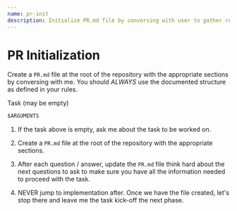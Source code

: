 ```yaml
---
name: pr-init
description: Initialize PR.md file by conversing with user to gather requirements
---
```


# PR Initialization

Create a `PR.md` file at the root of the repository with the appropriate sections by conversing with
me. You should *ALWAYS* use the documented structure as defined in your rules.

Task (may be empty)

```markdown
$ARGUMENTS
```

1. If the task above is empty, ask me about the task to be worked on.

2. Create a `PR.md` file at the root of the repository with the appropriate sections.

3. After each question / answer, update the `PR.md` file think hard about the next questions to ask
   to make sure you have all the information needed to proceed with the task.

4. NEVER jump to implementation after. Once we have the file created, let's stop there and leave me
   the task kick-off the next phase.
